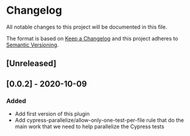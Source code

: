 # Changelog

All notable changes to this project will be documented in this file.

The format is based on [Keep a Changelog](http://keepachangelog.com/en/1.0.0/)
and this project adheres to [Semantic Versioning](http://semver.org/spec/v2.0.0.html).

## [Unreleased]

## [0.0.2] - 2020-10-09
### Added
- Add first version of this plugin
- Add cypress-parallelize/allow-only-one-test-per-file rule that do the main work that we need to help parallelize the Cypress tests
